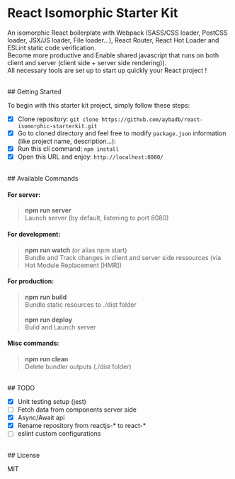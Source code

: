 # React Isomorphic Starter Kit

An isomorphic React boilerplate with Webpack (SASS/CSS loader, PostCSS loader, JSX/JS loader, File loader...), React Router, React Hot Loader and ESLint static code verification. <br/>Become more productive and Enable shared javascript that runs on both client and server (client side + server side rendering)). <br/> All necessary tools are set up to start up quickly your React project !

<br/>
## Getting Started

To begin with this starter kit project, simply follow these steps:

- [x] Clone repository: `git clone https://github.com/aybadb/react-isomorphic-starterkit.git`
- [x] Go to cloned directory and feel free to modify `package.json` information (like project name, description...):
- [x] Run this cli command: `npm install`
- [x] Open this URL and enjoy: `http://localhost:8080/`

<br/>
## Available Commands

#### For server:

> **npm run server** <br/>Launch server (by default, listening to port 8080) <br/>

#### For development:

> **npm run watch** (or alias npm start) <br/>Bundle and Track changes in client and server side ressources (via Hot Module Replacement [HMR]) <br/>

#### For production:

> **npm run build** <br/>Bundle static resources to ./dist folder <br/><br/>
> **npm run deploy** <br/>Build and Launch server <br/>

#### Misc commands:

> **npm run clean** <br/>Delete bundler outputs (./dist folder) <br/>

<br/>
## TODO

- [x] Unit testing setup (jest)
- [ ] Fetch data from components server side
- [x] Async/Await api 
- [x] Rename repository from reactjs-* to react-*
- [ ] eslint custom configurations

<br/>
## License

MIT
